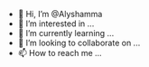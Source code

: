 - 👋 Hi, I’m @Alyshamma
- 👀 I’m interested in ...
- 🌱 I’m currently learning ...
- 💞️ I’m looking to collaborate on ...
- 📫 How to reach me ...

<!---
Alyshamma/Alyshamma is a ✨ special ✨ repository because its `README.md` (this file) appears on your GitHub profile.
You can click the Preview link to take a look at your changes.
--->
